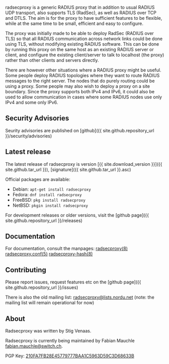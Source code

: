 radsecproxy is a generic RADIUS proxy that in addition to usual RADIUS UDP transport, also supports TLS (RadSec), as well as RADIUS over TCP and DTLS. The aim is for the proxy to have sufficient features to be flexible, while at the same time to be small, efficient and easy to configure.

The proxy was initially made to be able to deploy RadSec (RADIUS over TLS) so that all RADIUS communication across network links could be done using TLS, without modifying existing RADIUS software. This can be done by running this proxy on the same host as an existing RADIUS server or client, and configure the existing client/server to talk to localhost (the proxy) rather than other clients and servers directly.

There are however other situations where a RADIUS proxy might be useful. Some people deploy RADIUS topologies where they want to route RADIUS messages to the right server. The nodes that do purely routing could be using a proxy. Some people may also wish to deploy a proxy on a site boundary. Since the proxy supports both IPv4 and IPv6, it could also be used to allow communication in cases where some RADIUS nodes use only IPv4 and some only IPv6.

## Security Advisories

Seurity advisories are published on [github]({{ site.github.repository_url }}/security/advisories)

## Latest release

The latest release of radsecproxy is version [{{ site.download_version }}]({{ site.github.tar_url }}), [signature]({{ site.github.tar_url }}.asc)

Official packages are available:
- Debian: `apt-get install radsecproxy`
- Fedora: `dnf install radsecproxy`
- FreeBSD: `pkg install radsecproxy`
- NetBSD: `pkgin install radsecproxy`

For development releases or older versions, visit the [github page]({{ site.github.repository_url }}/releases)

## Documentation

For documentation, consult the manpages: [radsecproxy(8)](radsecproxy.html) [radsecproxy.conf(5)](radsecproxy.conf.html) [radsecproxy-hash(8)](radsecproxy-hash.html)

## Contributing

Please report issues, request features etc on the [github page]({{ site.github.repository_url }}/issues)

There is also the old mailing list: [radsecproxy@lists.nordu.net](mailto:radsecproxy@lists.nordu.net)
(note: the mailing list will remain operational for now)

## About

Radsecproxy was written by Stig Venaas.

Radsecproxy is currently being maintained by Fabian Mauchle
<fabian.mauchle@switch.ch>.

PGP Key: [210FA7FB28E45779777BAA1C5963D59C3D68633B](fabian.mauchle.asc)
